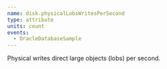 ```yaml
---
name: disk.physicalLobsWritesPerSecond
type: attribute
units: count
events:
  - OracleDatabaseSample
---
```


Physical writes direct large objects (lobs) per second.